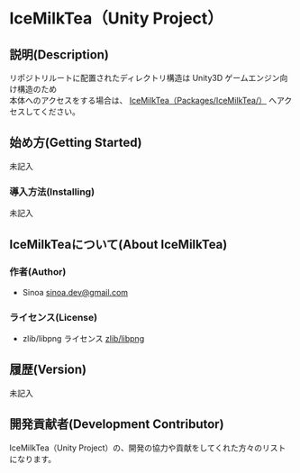 # IceMilkTea（Unity Project）

## 説明(Description)

リポジトリルートに配置されたディレクトリ構造は Unity3D ゲームエンジン向け構造のため  
本体へのアクセスをする場合は、 [IceMilkTea（Packages/IceMilkTea/）](Packages/IceMilkTea/README.md) へアクセスしてください。

## 始め方(Getting Started)

未記入

### 導入方法(Installing)

未記入

## IceMilkTeaについて(About IceMilkTea)

### 作者(Author)

* Sinoa <sinoa.dev@gmail.com>

### ライセンス(License)

* zlib/libpng ライセンス
[zlib/libpng](https://opensource.org/licenses/Zlib)

## 履歴(Version)

未記入

## 開発貢献者(Development Contributor)

IceMilkTea（Unity Project）の、開発の協力や貢献をしてくれた方々のリストになります。
